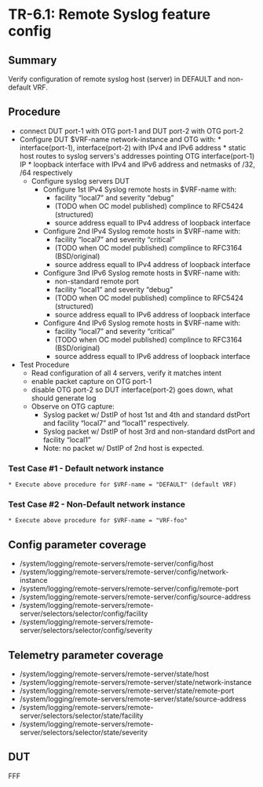 # TR-6.1: Remote Syslog feature config

## Summary

Verify configuration of remote syslog host (server) in DEFAULT and non-default VRF.

## Procedure
*   connect DUT port-1 with OTG port-1 and DUT port-2 with OTG port-2 
*   Configure DUT $VRF-name network-instance and OTG with:
        *   interface(port-1), interface(port-2) with IPv4 and IPv6 address
        *   static host routes to syslog servers's addresses pointing OTG interface(port-1) IP
        *   loopback interface with IPv4 and IPv6 address and netmasks of /32, /64 respectively
    * Configure  syslog servers DUT
        *   Configure 1st IPv4 Syslog remote hosts in $VRF-name with:
            * facility “local7” and severity “debug”
            * (TODO when OC model published) complince to RFC5424 (structured)
            * source address equall to IPv4 address of loopback interface
        *   Configure 2nd IPv4 Syslog remote hosts in $VRF-name with:
            * facility “local7” and severity “critical” 
            * (TODO when OC model published) complince to RFC3164 (BSD/original)
            * source address equall to IPv4 address of loopback interface
        *   Configure 3nd IPv6 Syslog remote hosts in $VRF-name with:
            *   non-standard remote port 
            *   facility “local1” and severity “debug”
            *   (TODO when OC model published) complince to RFC5424 (structured)
            * source address equall to IPv6 address of loopback interface
        *   Configure 4nd IPv6 Syslog remote hosts in $VRF-name with:
            * facility “local7” and severity “critical” 
            * (TODO when OC model published) complince to RFC3164 (BSD/original)
            * source address equall to IPv6 address of loopback interface
* Test Procedure 
    * Read configuration of all 4 servers, verify it matches intent
    * enable packet capture on OTG port-1
    * disable OTG port-2 so DUT interface(port-2) goes down, what should generate log
    * Observe on OTG capture:
        *   Syslog packet w/ DstIP of host 1st and 4th and standard dstPort and facility “local7” and “local1” respectively.
        *   Syslog packet w/ DstIP of host 3rd and non-standard dstPort and facility “local1”
        *   Note: no packet w/ DstIP of 2nd host is expected.

### Test Case #1 - Default network instance
    * Execute above procedure for $VRF-name = "DEFAULT" (default VRF)

### Test Case #2 - Non-Default network instance
    * Execute above procedure for $VRF-name = "VRF-foo"


## Config parameter coverage
*   /system/logging/remote-servers/remote-server/config/host
*   /system/logging/remote-servers/remote-server/config/network-instance
*   /system/logging/remote-servers/remote-server/config/remote-port
*   /system/logging/remote-servers/remote-server/config/source-address
*   /system/logging/remote-servers/remote-server/selectors/selector/config/facility
*   /system/logging/remote-servers/remote-server/selectors/selector/config/severity

## Telemetry parameter coverage
*   /system/logging/remote-servers/remote-server/state/host
*   /system/logging/remote-servers/remote-server/state/network-instance
*   /system/logging/remote-servers/remote-server/state/remote-port
*   /system/logging/remote-servers/remote-server/state/source-address
*   /system/logging/remote-servers/remote-server/selectors/selector/state/facility
*   /system/logging/remote-servers/remote-server/selectors/selector/state/severity


## DUT
FFF

